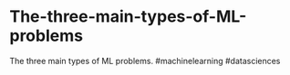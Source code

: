 # The-three-main-types-of-ML-problems
The three main types of ML problems. #machinelearning #datasciences

